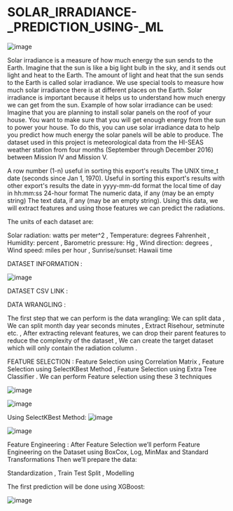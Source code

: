 # SOLAR_IRRADIANCE-_PREDICTION_USING-_ML
![image](https://github.com/AnnuNITW/solar-irradiance-prediction-/assets/115100166/27eff56a-a66f-4b97-accd-8db8e46db40c)





Solar irradiance is a measure of how much energy the sun sends to the Earth. Imagine that the sun is like a big light bulb in the sky, and it sends
out light and heat to the Earth. The amount of light and heat that the sun sends to the Earth is called solar irradiance. We use special tools to
measure how much solar irradiance there is at different places on the Earth. Solar irradiance is important because it helps us to understand how much
energy we can get from the sun. Example of how solar irradiance can be used: Imagine that you are planning to install solar panels on the roof of your
house. You want to make sure that you will get enough energy from the sun to power your house. To do this, you can use solar irradiance data to help 
you predict how much energy the solar panels will be able to produce. The dataset used in this project is meteorological data from the HI-SEAS weather
station from four months (September through December 2016) between Mission IV and Mission V.

A row number (1-n) useful in sorting this export's results The UNIX time_t date (seconds since Jan 1, 1970). Useful in sorting this export's results 
with other export's results the date in yyyy-mm-dd format the local time of day in hh:mm:ss 24-hour format The numeric data, if any (may be an empty 
string) The text data, if any (may be an empty string). Using this data, we will extract features and using those features we can predict the 
radiations.

The units of each dataset are:

Solar radiation: watts per meter^2 , Temperature: degrees Fahrenheit , Humidity: percent , Barometric pressure: Hg , Wind direction: degrees , 
Wind speed: miles per hour , Sunrise/sunset: Hawaii time

DATASET INFORMATION :

![image](https://github.com/AnnuNITW/solar-irradiance-prediction-/assets/115100166/7a656da6-4968-435a-aece-d634f7756940)




DATASET CSV LINK : 

DATA WRANGLING :

The first step that we can perform is the data wrangling:
We can split data , We can split month day year seconds minutes , Extract Risehour, setminute etc. , After extracting relevant features, we can 
drop their parent features to reduce the complexity of the dataset , We can create the target dataset which will only contain the radiation column .

FEATURE SELECTION :
Feature Selection using Correlation Matrix , Feature Selection using SelectKBest Method , Feature Selection using Extra Tree Classifier .
We can perform Feature selection using these 3 techniques

![image](https://github.com/AnnuNITW/solar-irradiance-prediction-/assets/115100166/ba960c44-3f53-45c0-8f2a-b084f38b8713)


![image](https://github.com/AnnuNITW/solar-irradiance-prediction-/assets/115100166/a69affe4-ee2f-476e-bb75-010cb8fe603c)



Using SelectKBest Method:
![image](https://github.com/AnnuNITW/solar-irradiance-prediction-/assets/115100166/2e890895-877f-48bd-8240-0ca793515dd3)


![image](https://github.com/AnnuNITW/solar-irradiance-prediction-/assets/115100166/ab46938b-71ea-4cd3-a1cf-c3972ba4de87)










Feature Engineering : After Feature Selection we’ll perform Feature Engineering on the Dataset using BoxCox, Log, MinMax and Standard Transformations
Then we’ll prepare the data:

Standardization , Train Test Split , Modelling

The first prediction will be done using XGBoost:

![image](https://github.com/AnnuNITW/solar-irradiance-prediction-/assets/115100166/b7f2d533-7010-4e03-b76b-f8799e6fdd4a)







